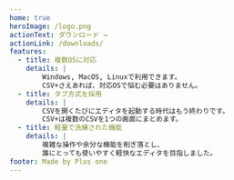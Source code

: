 ```yaml
---
home: true
heroImage: /logo.png
actionText: ダウンロード →
actionLink: /downloads/
features:
  - title: 複数OSに対応
    details: |
        Windows, MacOS, Linuxで利用できます。
        CSV+さえあれば、対応OSで悩む必要はありません。
  - title: タブ方式を採用
    details: |
        CSVを開くたびにエディタを起動する時代はもう終わりです。
        CSV+は複数のCSVを1つの画面にまとめます。
  - title: 軽量で洗練された機能
    details: |
        複雑な操作や余分な機能を削ぎ落とし、
        誰にとっても使いやすく軽快なエディタを目指しました。
footer: Made by Plus one
---
```

